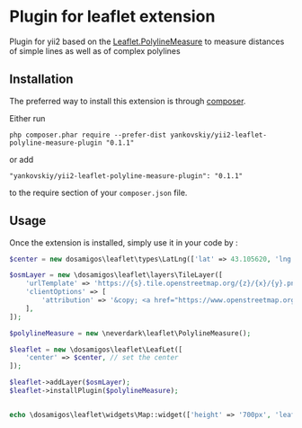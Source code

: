 Plugin for leaflet extension
============================
Plugin for yii2 based on the [Leaflet.PolylineMeasure](https://github.com/ppete2/Leaflet.PolylineMeasure) to measure distances of simple lines as well as of complex polylines

Installation
------------

The preferred way to install this extension is through [composer](http://getcomposer.org/download/).

Either run

```
php composer.phar require --prefer-dist yankovskiy/yii2-leaflet-polyline-measure-plugin "0.1.1"
```

or add

```
"yankovskiy/yii2-leaflet-polyline-measure-plugin": "0.1.1"
```

to the require section of your `composer.json` file.


Usage
-----

Once the extension is installed, simply use it in your code by  :

```php
$center = new dosamigos\leaflet\types\LatLng(['lat' => 43.105620, 'lng' => 131.873530]);

$osmLayer = new \dosamigos\leaflet\layers\TileLayer([
    'urlTemplate' => 'https://{s}.tile.openstreetmap.org/{z}/{x}/{y}.png',
    'clientOptions' => [
        'attribution' => '&copy; <a href="https://www.openstreetmap.org/copyright">OpenStreetMap</a>',
    ],
]);

$polylineMeasure = new \neverdark\leaflet\PolylineMeasure();

$leaflet = new \dosamigos\leaflet\LeafLet([
    'center' => $center, // set the center
]);

$leaflet->addLayer($osmLayer);
$leaflet->installPlugin($polylineMeasure);


echo \dosamigos\leaflet\widgets\Map::widget(['height' => '700px', 'leafLet' => $leaflet]);
```
